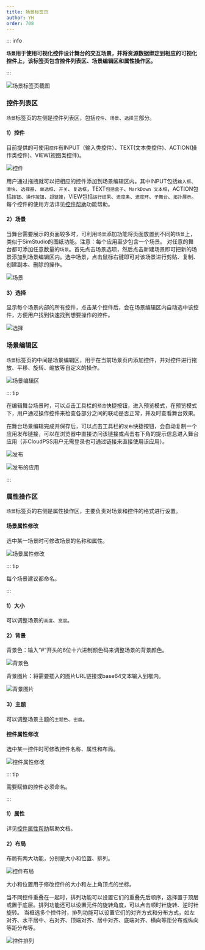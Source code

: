 ```yaml
---
title: 场景标签页
author: YH
order: 708
---
```


::: info

**`场景`用于使用可视化控件设计舞台的交互场景，并将资源数据绑定到相应的可视化控件上，该标签页包含控件列表区、场景编辑区和属性操作区。**

:::

![场景标签页截图](./场景标签页截图.png "场景标签页截图")


### 控件列表区

`场景`标签页的左侧是控件列表区，包括`控件`、`场景`、`选择`三部分。

#### 1）控件

目前提供的可使用`控件`有INPUT（输入类控件）、TEXT(文本类控件)、ACTION(操作类控件)、VIEW(视图类控件)。

![控件](./控件.png "控件")

用户通过拖拽就可以把相应的控件添加到场景编辑区内。其中INPUT包括`输入框`、`滑块`、`选择器`、`单选框`、`开关`、`复选框`，TEXT`包括盒子`、`MarkDown 文本框`，ACTION包括`按钮`、`操作按钮`、`超链接`，VIEW包括`运行结果`、`进度条`、`进度环`、`子舞台`、`拓扑展示`。每个控件的使用方法详见[控件帮助](./Control/index.md)功能帮助。

#### 2）场景

当舞台需要展示的页面较多时，可利用`场景`添加功能将页面放置到不同的`场景`上，类似于SimStudio的图纸功能。注意：每个应用至少包含一个场景。
对任意的舞台都可添加任意数量的`场景`。首先点击场景选项，然后点击新建场景即可把新的场景添加到场景编辑区内。选中场景，点击鼠标右键即可对该场景进行剪贴、复制、创建副本、删除的操作。

![场景](./场景.png "场景")

#### 3）选择

显示每个场景内部的所有控件，点击某个控件后，会在场景编辑区内自动选中该控件，方便用户找到快速找到想要操作的控件。

![选择](./选择.png "选择")

### 场景编辑区

`场景`标签页的中间是场景编辑区，用于在当前场景页内添加控件，并对控件进行拖放、平移、旋转、缩放等自定义的操作。

![场景编辑区](./场景编辑区.png "场景编辑区")

::: tip

在编辑舞台场景时，可以点击工具栏的`预览`快捷按钮，进入预览模式，在预览模式下，用户通过操作控件来检查各部分之间的联动是否正常，并及时查看舞台效果。

在舞台场景编辑完成并保存后，可以点击工具栏的`发布`快捷按钮，会自动复制一个应用发布链接，可以在浏览器中直接访问该链接或点击右下角的提示信息进入舞台应用（非CloudPSS用户无需登录也可通过链接来直接使用该应用）。

![发布](./发布.png "发布")

![发布的应用](./发布的应用.png "发布的应用")

:::

### 属性操作区

`场景`标签页的右侧是属性操作区，主要负责对场景和控件的格式进行设置。

#### 场景属性修改

选中某一场景时可修改场景的名称和属性。

![场景属性修改](./场景属性修改.png "场景属性修改")

::: tip

每个场景建议都命名。

:::

#### 1）大小

可以调整场景的`高度`、`宽度`。

#### 2）背景

背景色：输入“#”开头的6位十六进制颜色码来调整场景的背景颜色。

![背景色](./背景色.png "背景色")

背景图片：将需要插入的图片URL链接或base64文本输入到框内。

![背景图片](./背景图片.png "背景图片")

#### 3）主题

可以调整场景主题的`主题色`、`密度`。

#### 控件属性修改

选中某一控件时可修改控件名称、属性和布局。

![控件属性修改](./控件属性修改.png "控件属性修改")

::: tip

需要赋值的控件必须命名。

:::

#### 1）属性

详见[控件属性帮助](../../control/index.md)帮助文档。

#### 2）布局

布局有两大功能，分别是大小和位置、排列。

![控件布局](./控件布局.png "控件布局")

大小和位置用于修改控件的大小和左上角顶点的坐标。

当不同控件重叠在一起时，排列功能可以设置它们的重叠先后顺序，选择置于顶层或置于底层。排列功能还可以设置元件的旋转角度，可以点击顺时针旋转、逆时针旋转。
当框选多个控件时，排列功能可以设置它们的对齐方式和分布方式，如左对齐、水平居中、右对齐、顶端对齐、居中对齐、底端对齐、横向等距分布或纵向等距分布等。

![控件排列](./控件排列.png "控件排列")
